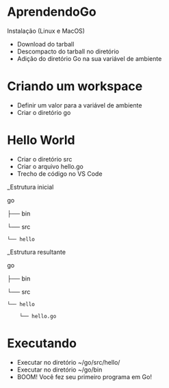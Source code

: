 # AprendendoGo
Instalação (Linux e MacOS) 
- Download do tarball
- Descompacto do tarball no diretório
- Adição do diretório Go na sua variável de ambiente

# Criando um workspace
- Definir um valor para a variável de ambiente
- Criar o diretório go

# Hello World
- Criar o diretório src
- Criar o arquivo hello.go
- Trecho de código no VS Code

_Estrutura inicial

go

├── bin

└── src

    └── hello
    
_Estrutura resultante

go

├── bin

└── src

    └── hello
    
        └── hello.go
        
        
# Executando
- Executar no diretório ~/go/src/hello/
- Executar no diretório ~/go/bin
- BOOM! Você fez seu primeiro programa em Go!
